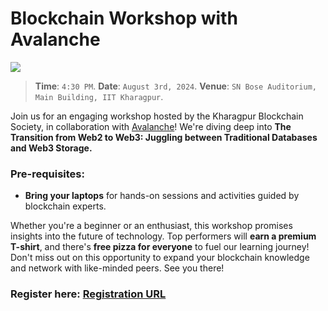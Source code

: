 # Blockchain Workshop with Avalanche

![](https://firebasestorage.googleapis.com/v0/b/kbs-website-3525a.appspot.com/o/2.png?alt=media\&token=d88499de-b2ba-494a-a2b5-73d98dddbdfb)

> **Time**: `4:30 PM`.
> **Date**: `August 3rd, 2024`.
> **Venue**: `SN Bose Auditorium, Main Building, IIT Kharagpur`.

Join us for an engaging workshop hosted by the Kharagpur Blockchain Society, in collaboration with [Avalanche](https://www.avax.network/ "Avalanche")! We're diving deep into **The Transition from Web2 to Web3: Juggling between Traditional Databases and Web3 Storage.**

### Pre-requisites:

* **Bring your laptops** for hands-on sessions and activities guided by blockchain experts.

Whether you're a beginner or an enthusiast, this workshop promises insights into the future of technology. Top performers will **earn a premium T-shirt**, and there's **free pizza for everyone** to fuel our learning journey! Don't miss out on this opportunity to expand your blockchain knowledge and network with like-minded peers. See you there!

### Register here: [Registration URL](https://docs.google.com/forms/d/e/1FAIpQLSeNBp9ZwLxnL95mlw3C_gLyH51_gt-RJ5kG5VP9Vvtyd-pzJw/viewform "Regestration URL")